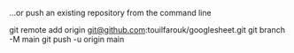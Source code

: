 …or push an existing repository from the command line

git remote add origin git@github.com:touilfarouk/googlesheet.git
git branch -M main
git push -u origin main